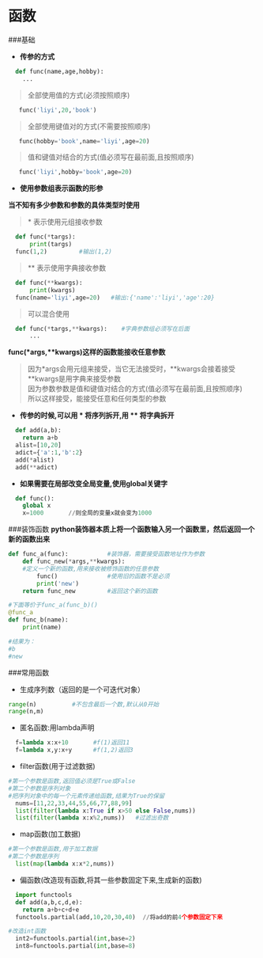 # 函数
###基础
* **传参的方式**
```python
  def func(name,age,hobby):
    ...
```
>全部使用值的方式(必须按照顺序)
```python
   func('liyi',20,'book')
```
>全部使用键值对的方式(不需要按照顺序)
```python
   func(hobby='book',name='liyi',age=20)
```
>值和键值对结合的方式(值必须写在最前面,且按照顺序)
```python
   func('liyi',hobby='book',age=20)
```

* **使用参数组表示函数的形参**

**当不知有多少参数和参数的具体类型时使用**
>\* 表示使用元组接收参数
```python
  def func(*targs):
      print(targs)
  func(1,2)         #输出(1,2)
```
>** 表示使用字典接收参数
```python
  def func(**kwargs):
      print(kwargs)
  func(name='liyi',age=20)   #输出:{'name':'liyi','age':20}
```
>可以混合使用
```python
  def func(*targs,**kwargs):    #字典参数组必须写在后面
      ...
```

**func(\*args,\*\*kwargs)这样的函数能接收任意参数**
>因为*args会用元组来接受，当它无法接受时，\*\*kwargs会接着接受  
\*\*kwargs是用字典来接受参数   
因为参数参数是值和键值对结合的方式(值必须写在最前面,且按照顺序)  
所以这样接受，能接受任意和任何类型的参数

* **传参的时候,可以用 * 将序列拆开,用 ** 将字典拆开**
```python
  def add(a,b):
    return a+b
  alist=[10,20]
  adict={'a':1,'b':2}
  add(*alist)
  add(**adict)
```

* **如果需要在局部改变全局变量,使用global关键字**
```python
  def func():
    global x
    x=1000       //则全局的变量x就会变为1000
```
###装饰函数
**python装饰器本质上将一个函数输入另一个函数里，然后返回一个新的函数出来**
```python
def func_a(func):           #装饰器，需要接受函数地址作为参数
    def func_new(*args,**kwargs):     
    #定义一个新的函数,用来接收被修饰函数的任意参数
        func()              #使用旧的函数不是必须
        print('new')
    return func_new         #返回这个新的函数

#下面等价于func_a(func_b)()
@func_a
def func_b(name):               
    print(name)

#结果为：
#b
#new
```
###常用函数
* 生成序列数（返回的是一个可迭代对象）
```python
range(n)          #不包含最后一个数,默认从0开始
range(n,m)
```
* 匿名函数:用lambda声明
```python
  f=lambda x:x+10       #f(1)返回11
  f=lambda x,y:x+y      #f(1,2)返回3
```

* filter函数(用于过滤数据)
```python
#第一个参数是函数,返回值必须是True或False
#第二个参数是序列对象
#把序列对象中的每一个元素传递给函数,结果为True的保留
  nums=[11,22,33,44,55,66,77,88,99]
  list(filter(lambda x:True if x>50 else False,nums))
  list(filter(lambda x:x%2,nums))   #过滤出奇数
```

* map函数(加工数据)
```python
#第一个参数是函数,用于加工数据
#第二个参数是序列
  list(map(lambda x:x*2,nums))
```
* 偏函数(改造现有函数,将其一些参数固定下来,生成新的函数)
```python
  import functools
  def add(a,b,c,d,e):
    return a+b+c+d+e
  functools.partial(add,10,20,30,40)  //将add的前4个参数固定下来

#改造int函数
  int2=functools.partial(int,base=2)
  int8=functools.partial(int,base=8)
```
